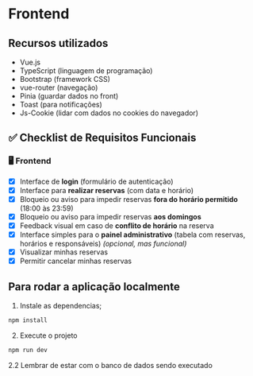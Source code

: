 # Frontend

## Recursos utilizados

- Vue.js
- TypeScript (linguagem de programação)
- Bootstrap (framework CSS)
- vue-router (navegação)
- Pinia (guardar dados no front)
- Toast (para notificações)
- Js-Cookie (lidar com dados no cookies do navegador)

## ✅ Checklist de Requisitos Funcionais

### 🖥️ Frontend

- [x] Interface de **login** (formulário de autenticação)
- [x] Interface para **realizar reservas** (com data e horário)
- [x] Bloqueio ou aviso para impedir reservas **fora do horário permitido** (18:00 às 23:59)
- [x] Bloqueio ou aviso para impedir reservas **aos domingos**
- [x] Feedback visual em caso de **conflito de horário** na reserva
- [x] Interface simples para o **painel administrativo** (tabela com reservas, horários e responsáveis) _(opcional, mas funcional)_
- [x] Visualizar minhas reservas
- [x] Permitir cancelar minhas reservas

## Para rodar a aplicação localmente

1. Instale as dependencias;

```bash
npm install
```

2. Execute o projeto

```bash
npm run dev
```

2.2 Lembrar de estar com o banco de dados sendo executado
